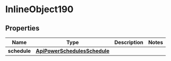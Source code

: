 

# InlineObject190

## Properties

Name | Type | Description | Notes
------------ | ------------- | ------------- | -------------
**schedule** | [**ApiPowerSchedulesSchedule**](ApiPowerSchedulesSchedule.md) |  | 



